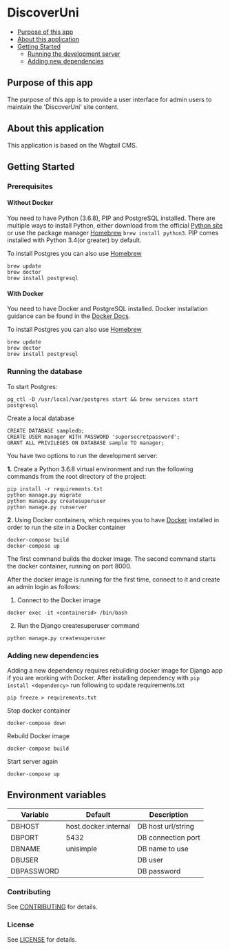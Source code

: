 # DiscoverUni

<!-- vim-markdown-toc GitLab -->

* [Purpose of this app](#purpose-of-this-app)
* [About this application](#about-this-application)
* [Getting Started](#getting-started)
  * [Running the development server](#running-the-development-server)
  * [Adding new dependencies](#adding-new-dependencies)

<!-- vim-markdown-toc -->


## Purpose of this app


The purpose of this app is to provide a user interface for admin users to maintain the 'DiscoverUni' site content.


## About this application


This application is based on the Wagtail CMS.

## Getting Started

### Prerequisites

#### Without Docker

You need to have Python (3.6.8), PIP and PostgreSQL installed. There are multiple ways to install Python, either download from the official [Python site](https://www.python.org/downloads/) or use the package manager [Homebrew](https://brew.sh/) ```brew install python3```. PIP comes installed with Python 3.4(or greater) by default.

To install Postgres you can also use [Homebrew](https://brew.sh/)

```
brew update
brew doctor
brew install postgresql
```


#### With Docker

You need to have Docker and PostgreSQL installed. Docker installation guidance can be found in the [Docker Docs](https://docs.docker.com/install/).

To install Postgres you can also use [Homebrew](https://brew.sh/)

```
brew update
brew doctor
brew install postgresql
```

### Running the database

To start Postgres:

```
pg_ctl -D /usr/local/var/postgres start && brew services start postgresql
```

Create a local database

```
CREATE DATABASE sampledb;
CREATE USER manager WITH PASSWORD 'supersecretpassword';
GRANT ALL PRIVILEGES ON DATABASE sample TO manager;
```

You have two options to run the development server:

**1.** Create a Python 3.6.8 virtual environment and run the following commands from the root directory of the project:

```
pip install -r requirements.txt
python manage.py migrate
python manage.py createsuperuser
python manage.py runserver
```


**2.** Using Docker containers, which requires you to have [Docker](https://docs.docker.com/v17.12/docker-for-mac/install/) installed in order to run the site in a Docker container

```
docker-compose build
docker-compose up
```

The first command builds the docker image.
The second command starts the docker container, running on port 8000.

After the docker image is running for the first time, connect to it and create an admin login as follows:

1. Connect to the Docker image
```
docker exec -it <containerid> /bin/bash
```

2. Run the Django createsuperuser command
```
python manage.py createsuperuser
```






### Adding new dependencies

Adding a new dependency requires rebuilding docker image for Django app if you are working with Docker. After installing dependency with `pip install <dependency>` run following to update requirements.txt

```
pip freeze > requirements.txt
```

Stop docker container

```
docker-compose down
```

Rebuild Docker image

```
docker-compose build
```

Start server again

```
docker-compose up
```

## Environment variables

| Variable        | Default              | Description                       |
| --------------- | -------------------- | --------------------------------- |
| DBHOST          | host.docker.internal | DB host url/string                |
| DBPORT          | 5432                 | DB connection port                |
| DBNAME          | unisimple            | DB name to use                    |
| DBUSER          | <username>           | DB user                           |
| DBPASSWORD      | <password>           | DB password                       |


### Contributing

See [CONTRIBUTING](CONTRIBUTING.md) for details.

### License

See [LICENSE](LICENSE.md) for details.
